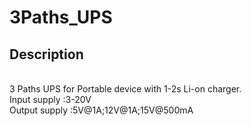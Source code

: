 # 3Paths_UPS
## Description 
<br>
3 Paths UPS for Portable device with 1-2s Li-on charger.<br>
Input  supply :3-20V                                     <br>
Output supply :5V@1A;12V@1A;15V@500mA                      <br>